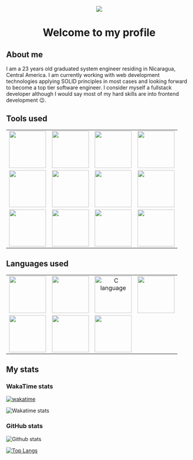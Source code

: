 <p align="center">
  <img src="https://github.com/BT-Ramiel/BT-Ramiel/blob/main/banner_gif.gif" />
</p>

<h1 align="center">Welcome to my profile</h1>

## About me

I am a 23 years old graduated system engineer residing in Nicaragua, Central America. I am currently working with web development technologies applying SOLID principles in most cases and looking forward to become a top tier software engineer. I consider myself a fullstack developer although I would say most of my hard skills are into frontend development :wink:.

## Tools used

| | | | |
|:-------------------------:|:-------------------------:|:-------------------------:|:-------------------------:|
|<a href="https://code.visualstudio.com/" title="Visual Studio Code"><img width="100px" src="https://cdn.icon-icons.com/icons2/2107/PNG/512/file_type_vscode_icon_130084.png" /></a>| <a href="https://ubuntu.com/wsl" title="WSL Ubuntu"><img width="100px" src="https://seeklogo.com/images/U/ubuntu-logo-8FDEC6A07B-seeklogo.com.png" /></a>| <a href="https://www.jetbrains.com/webstorm/" title="WebStorm"><img width="100px" src="https://upload.wikimedia.org/wikipedia/commons/thumb/c/c0/WebStorm_Icon.svg/1200px-WebStorm_Icon.svg.png" /></a>| <a href="https://retool.com/" title="Retool"><img width="100px" src="https://pageflows.com/media/logos/retool.jpg" /></a>|
|<a href="https://graphql.org/" title="GraphQL"><img width="100px" src="https://upload.wikimedia.org/wikipedia/commons/thumb/1/17/GraphQL_Logo.svg/2048px-GraphQL_Logo.svg.png" /></a>|<a href="https://www.postgresql.org/" title="PostgreSQL"><img width="100px" src="https://upload.wikimedia.org/wikipedia/commons/thumb/2/29/Postgresql_elephant.svg/1200px-Postgresql_elephant.svg.png" /></a>|<a href="https://tailwindcss.com/" title="Tailwindcss"><img width="100px" src="https://upload.wikimedia.org/wikipedia/commons/thumb/d/d5/Tailwind_CSS_Logo.svg/2048px-Tailwind_CSS_Logo.svg.png" /></a>|<a href="https://nodejs.org/en/" title="Node.js"><img width="100px" src="https://upload.wikimedia.org/wikipedia/commons/thumb/d/d9/Node.js_logo.svg/1280px-Node.js_logo.svg.png" /></a>|
|<a href="https://en.reactjs.org/" title="Reactjs"><img width="100px" src="https://upload.wikimedia.org/wikipedia/commons/thumb/a/a7/React-icon.svg/2300px-React-icon.svg.png" /></a>|<a href="https://nextjs.org/" title="Next.js"><img width="100px" src="https://ui-lib.com/blog/wp-content/uploads/2021/12/nextjs-boilerplate-logo.png" /></a>|<a href="https://typeorm.io/" title="TypeORM"><img width="100px" src="https://avatars.githubusercontent.com/u/20165699?s=200&v=4" /></a>|<a href="https://sass-lang.com/" title="Sass"><img width="100px" src="https://sass-lang.com/assets/img/styleguide/seal-color-aef0354c.png" /></a>|

## Languages used

| | | | |
|:-------------------------:|:-------------------------:|:-------------------------:|:-------------------------:|
|<a href="https://www.typescriptlang.org/" title="TypeScript"><img width="100px" src="https://andygeek.com/media/ts.png" /></a>| <a href="https://developer.mozilla.org/en/docs/Web/JavaScript" title="JavaScript"><img width="100px" src="https://upload.wikimedia.org/wikipedia/commons/6/6a/JavaScript-logo.png" /></a>| <img title="C language" width="100px" src="https://brandslogos.com/wp-content/uploads/thumbs/c-logo-vector-1.svg" />| <a href="https://www.java.com/es/" title="Java"><img width="100px" src="https://www.makingdifferent.com/wp-content/uploads/2015/10/java-logo.png" /></a>|
|<a href="https://developer.mozilla.org/en-US/docs/Web/CSS" title="CSS3"><img width="100px" src="https://upload.wikimedia.org/wikipedia/commons/thumb/d/d5/CSS3_logo_and_wordmark.svg/1024px-CSS3_logo_and_wordmark.svg.png" /></a>|<a href="https://developer.mozilla.org/en-US/docs/Web/HTML" title="HTML5"><img width="100px" src="https://victorvace.github.io/portfolio/res/html5.svg" /></a>| <a href="https://www.python.org/" title="Python"><img width="100px" src="https://upload.wikimedia.org/wikipedia/commons/thumb/c/c3/Python-logo-notext.svg/1869px-Python-logo-notext.svg.png" /></a>|

## My stats

### WakaTime stats 

[![wakatime](https://wakatime.com/badge/user/4bb0deb4-db0f-4251-8122-35d4ca02dca0.svg)](https://wakatime.com/@4bb0deb4-db0f-4251-8122-35d4ca02dca0)

![Wakatime stats](https://github-readme-stats.vercel.app/api/wakatime/?username=BT_Ramiel&theme=monokai)

### GitHub stats

![Github stats](https://github-readme-stats.vercel.app/api?username=BT-Ramiel&show_icons=true&theme=monokai&count_private=true)

[![Top Langs](https://github-readme-stats.vercel.app/api/top-langs/?username=BT-Ramiel&show_icons=true&theme=monokai&layout=compact)](https://github.com/anuraghazra/github-readme-stats)
